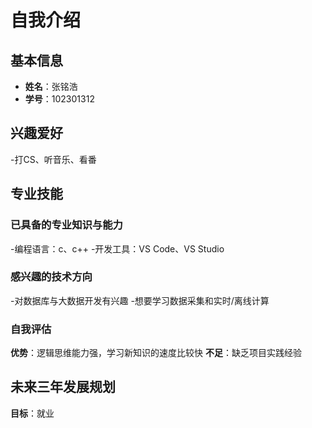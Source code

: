 # 自我介绍

## 基本信息
- **姓名**：张铭浩
- **学号**：102301312

## 兴趣爱好
-打CS、听音乐、看番

## 专业技能

### 已具备的专业知识与能力
-编程语言：c、c++
-开发工具：VS Code、VS Studio

### 感兴趣的技术方向
-对数据库与大数据开发有兴趣
-想要学习数据采集和实时/离线计算

### 自我评估
**优势**：逻辑思维能力强，学习新知识的速度比较快
**不足**：缺乏项目实践经验

## 未来三年发展规划

**目标**：就业
